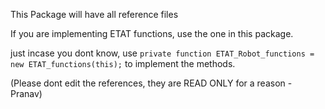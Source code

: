 This Package will have all reference files

If you are implementing ETAT functions, use the one in this package.

just incase you dont know, use `private function ETAT_Robot_functions = new ETAT_functions(this);` to implement the methods.

(Please dont edit the references, they are READ ONLY for a reason - Pranav)

